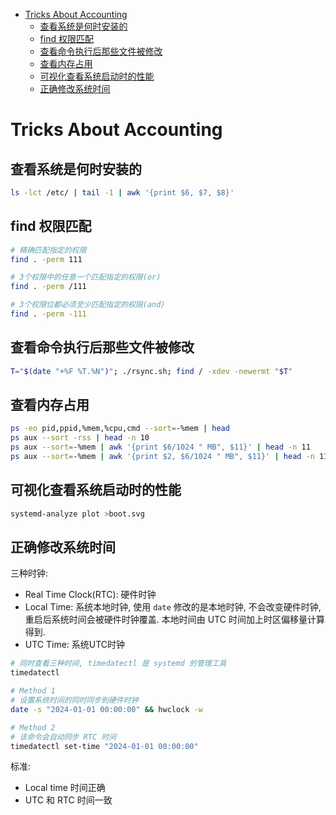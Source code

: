<!-- vim-markdown-toc GFM -->

* [Tricks About Accounting](#tricks-about-accounting)
    * [查看系统是何时安装的](#查看系统是何时安装的)
    * [find 权限匹配](#find-权限匹配)
    * [查看命令执行后那些文件被修改](#查看命令执行后那些文件被修改)
    * [查看内存占用](#查看内存占用)
    * [可视化查看系统启动时的性能](#可视化查看系统启动时的性能)
    * [正确修改系统时间](#正确修改系统时间)

<!-- vim-markdown-toc -->

# Tricks About Accounting

## 查看系统是何时安装的

```bash
ls -lct /etc/ | tail -1 | awk '{print $6, $7, $8}'
```

## find 权限匹配

```bash
# 精确匹配指定的权限
find . -perm 111

# 3个权限中的任意一个匹配指定的权限(or)
find . -perm /111

# 3个权限位都必须至少匹配指定的权限(and)
find . -perm -111
```

## 查看命令执行后那些文件被修改

```bash
T="$(date "+%F %T.%N")"; ./rsync.sh; find / -xdev -newermt "$T"
```

## 查看内存占用

```bash
ps -eo pid,ppid,%mem,%cpu,cmd --sort=-%mem | head
ps aux --sort -rss | head -n 10
ps aux --sort=-%mem | awk '{print $6/1024 " MB", $11}' | head -n 11
ps aux --sort=-%mem | awk '{print $2, $6/1024 " MB", $11}' | head -n 11
```

## 可视化查看系统启动时的性能

```bash
systemd-analyze plot >boot.svg
```

## 正确修改系统时间

三种时钟:

- Real Time Clock(RTC): 硬件时钟
- Local Time: 系统本地时钟, 使用 `date` 修改的是本地时钟, 不会改变硬件时钟, 重启后系统时间会被硬件时钟覆盖.
本地时间由 UTC 时间加上时区偏移量计算得到.
- UTC Time: 系统UTC时钟

```bash
# 同时查看三种时间, timedatectl 是 systemd 的管理工具
timedatectl

# Method 1
# 设置系统时间的同时同步到硬件时钟
date -s "2024-01-01 00:00:00" && hwclock -w

# Method 2
# 该命令会自动同步 RTC 时间
timedatectl set-time "2024-01-01 00:00:00"
```

标准:

- Local time 时间正确
- UTC 和 RTC 时间一致
